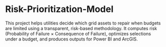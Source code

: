 # Risk-Prioritization-Model
This project helps utilities decide which grid assets to repair when budgets are limited using a transparent, risk-based methodology. It computes risk (Probability of Failure × Consequence of Failure), optimizes selections under a budget, and produces outputs for Power BI and ArcGIS. 
